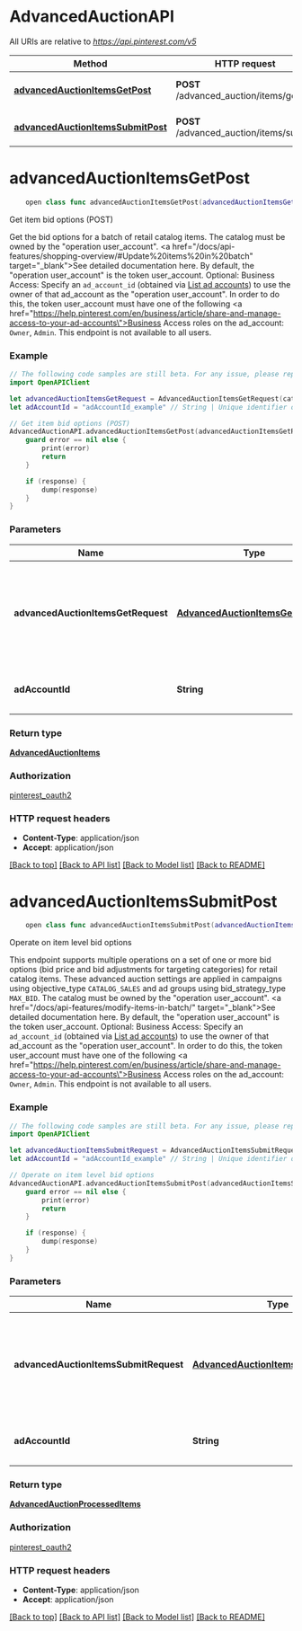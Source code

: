 # AdvancedAuctionAPI

All URIs are relative to *https://api.pinterest.com/v5*

Method | HTTP request | Description
------------- | ------------- | -------------
[**advancedAuctionItemsGetPost**](AdvancedAuctionAPI.md#advancedauctionitemsgetpost) | **POST** /advanced_auction/items/get | Get item bid options (POST)
[**advancedAuctionItemsSubmitPost**](AdvancedAuctionAPI.md#advancedauctionitemssubmitpost) | **POST** /advanced_auction/items/submit | Operate on item level bid options


# **advancedAuctionItemsGetPost**
```swift
    open class func advancedAuctionItemsGetPost(advancedAuctionItemsGetRequest: AdvancedAuctionItemsGetRequest, adAccountId: String? = nil, completion: @escaping (_ data: AdvancedAuctionItems?, _ error: Error?) -> Void)
```

Get item bid options (POST)

Get the bid options for a batch of retail catalog items.  The catalog must be owned by the \"operation user_account\". <a href=\"/docs/api-features/shopping-overview/#Update%20items%20in%20batch\" target=\"_blank\">See detailed documentation here.</a> By default, the \"operation user_account\" is the token user_account.  Optional: Business Access: Specify an <code>ad_account_id</code> (obtained via <a href='/docs/api/v5/#operation/ad_accounts/list'>List ad accounts</a>) to use the owner of that ad_account as the \"operation user_account\". In order to do this, the token user_account must have one of the following <a href=\"https://help.pinterest.com/en/business/article/share-and-manage-access-to-your-ad-accounts\">Business Access</a> roles on the ad_account: `Owner`, `Admin`.  This endpoint is not available to all users.

### Example
```swift
// The following code samples are still beta. For any issue, please report via http://github.com/OpenAPITools/openapi-generator/issues/new
import OpenAPIClient

let advancedAuctionItemsGetRequest = AdvancedAuctionItemsGetRequest(catalogId: "catalogId_example", items: [AdvancedAuctionItemsGetRecord(itemId: "itemId_example", country: Country(), language: Language())]) // AdvancedAuctionItemsGetRequest | Request object used to get bid options values for a batch of retail catalog items
let adAccountId = "adAccountId_example" // String | Unique identifier of an ad account. (optional)

// Get item bid options (POST)
AdvancedAuctionAPI.advancedAuctionItemsGetPost(advancedAuctionItemsGetRequest: advancedAuctionItemsGetRequest, adAccountId: adAccountId) { (response, error) in
    guard error == nil else {
        print(error)
        return
    }

    if (response) {
        dump(response)
    }
}
```

### Parameters

Name | Type | Description  | Notes
------------- | ------------- | ------------- | -------------
 **advancedAuctionItemsGetRequest** | [**AdvancedAuctionItemsGetRequest**](AdvancedAuctionItemsGetRequest.md) | Request object used to get bid options values for a batch of retail catalog items | 
 **adAccountId** | **String** | Unique identifier of an ad account. | [optional] 

### Return type

[**AdvancedAuctionItems**](AdvancedAuctionItems.md)

### Authorization

[pinterest_oauth2](../README.md#pinterest_oauth2)

### HTTP request headers

 - **Content-Type**: application/json
 - **Accept**: application/json

[[Back to top]](#) [[Back to API list]](../README.md#documentation-for-api-endpoints) [[Back to Model list]](../README.md#documentation-for-models) [[Back to README]](../README.md)

# **advancedAuctionItemsSubmitPost**
```swift
    open class func advancedAuctionItemsSubmitPost(advancedAuctionItemsSubmitRequest: AdvancedAuctionItemsSubmitRequest, adAccountId: String? = nil, completion: @escaping (_ data: AdvancedAuctionProcessedItems?, _ error: Error?) -> Void)
```

Operate on item level bid options

This endpoint supports multiple operations on a set of one or more bid options (bid price and bid adjustments for targeting categories) for retail catalog items. These advanced auction settings are applied in campaigns using objective_type `CATALOG_SALES` and ad groups using bid_strategy_type `MAX_BID`.  The catalog must be owned by the \"operation user_account\". <a href=\"/docs/api-features/modify-items-in-batch/\" target=\"_blank\">See detailed documentation here.</a> By default, the \"operation user_account\" is the token user_account.  Optional: Business Access: Specify an <code>ad_account_id</code> (obtained via <a href='/docs/api/v5/#operation/ad_accounts/list'>List ad accounts</a>) to use the owner of that ad_account as the \"operation user_account\". In order to do this, the token user_account must have one of the following <a href=\"https://help.pinterest.com/en/business/article/share-and-manage-access-to-your-ad-accounts\">Business Access</a> roles on the ad_account: `Owner`, `Admin`.  This endpoint is not available to all users.

### Example
```swift
// The following code samples are still beta. For any issue, please report via http://github.com/OpenAPITools/openapi-generator/issues/new
import OpenAPIClient

let advancedAuctionItemsSubmitRequest = AdvancedAuctionItemsSubmitRequest(catalogId: "catalogId_example", items: [AdvancedAuctionItemsSubmitRecord(operation: AdvancedAuctionOperation(), itemId: "itemId_example", country: Country(), language: Language(), bidOptions: AdvancedAuctionBidOptions(bidInMicroCurrency: 123, appTypeMultipliers: AppTypeMultipliers(APP_TYPE: TargetingSpecAppType()), placementMultipliers: PlacementMultipliers(PLACEMENT: "PLACEMENT_example")), updateMask: [UpdateMaskBidOptionField()])]) // AdvancedAuctionItemsSubmitRequest | Request object used to upsert or delete bid options for a batch of retail catalog items
let adAccountId = "adAccountId_example" // String | Unique identifier of an ad account. (optional)

// Operate on item level bid options
AdvancedAuctionAPI.advancedAuctionItemsSubmitPost(advancedAuctionItemsSubmitRequest: advancedAuctionItemsSubmitRequest, adAccountId: adAccountId) { (response, error) in
    guard error == nil else {
        print(error)
        return
    }

    if (response) {
        dump(response)
    }
}
```

### Parameters

Name | Type | Description  | Notes
------------- | ------------- | ------------- | -------------
 **advancedAuctionItemsSubmitRequest** | [**AdvancedAuctionItemsSubmitRequest**](AdvancedAuctionItemsSubmitRequest.md) | Request object used to upsert or delete bid options for a batch of retail catalog items | 
 **adAccountId** | **String** | Unique identifier of an ad account. | [optional] 

### Return type

[**AdvancedAuctionProcessedItems**](AdvancedAuctionProcessedItems.md)

### Authorization

[pinterest_oauth2](../README.md#pinterest_oauth2)

### HTTP request headers

 - **Content-Type**: application/json
 - **Accept**: application/json

[[Back to top]](#) [[Back to API list]](../README.md#documentation-for-api-endpoints) [[Back to Model list]](../README.md#documentation-for-models) [[Back to README]](../README.md)

